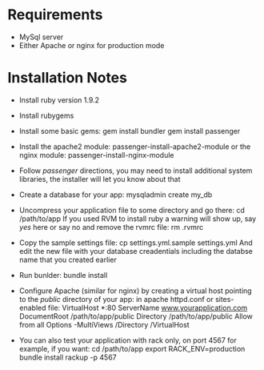 Requirements
============

- MySql server
- Either Apache or nginx for production mode

Installation Notes
==================

- Install ruby version 1.9.2
- Install rubygems
- Install some basic gems:
      gem install bundler
      gem install passenger

- Install the apache2 module:
      passenger-install-apache2-module
  or the nginx module:
      passenger-install-nginx-module

- Follow *passenger* directions, you may need to install additional system libraries,
  the installer will let you know about that

- Create a database for your app:
      mysqladmin create my_db

- Uncompress your application file to some directory and go there:
      cd /path/to/app
  If you used RVM to install ruby a warning will show up, say *yes* here or say no and remove the rvmrc file:
      rm .rvmrc

- Copy the sample settings file:
      cp settings.yml.sample settings.yml
  And edit the new file with your database creadentials including the databse name that you created earlier

- Run bunlder:
      bundle install

- Configure Apache (similar for nginx) by creating a virtual host pointing to the *public* directory of your app:
  in apache httpd.conf or sites-enabled file:
    VirtualHost *:80
      ServerName www.yourapplication.com
      DocumentRoot /path/to/app/public
      Directory /path/to/app/public
        Allow from all
        Options -MultiViews
      /Directory
    /VirtualHost

- You can also test your application with rack only, on port 4567 for example, if you want:
      cd /path/to/app
      export RACK_ENV=production
      bundle install
      rackup -p 4567

